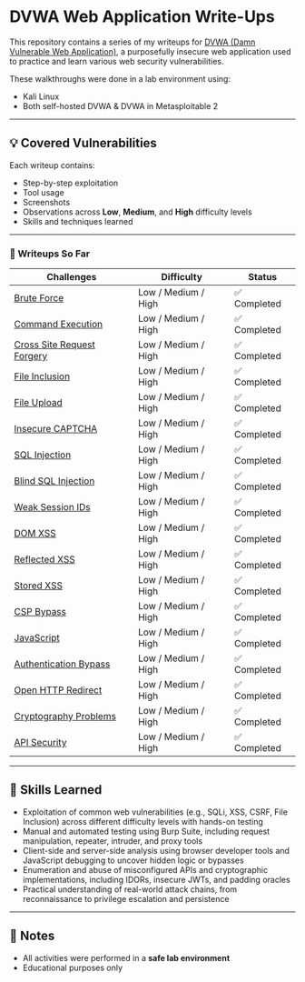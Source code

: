 # DVWA Web Application Write-Ups

This repository contains a series of my writeups for [DVWA (Damn Vulnerable Web Application)](https://github.com/digininja/DVWA), a purposefully insecure web application used to practice and learn various web security vulnerabilities.

These walkthroughs were done in a lab environment using:
- Kali Linux
- Both self-hosted DVWA & DVWA in Metasploitable 2

---

## 💡 Covered Vulnerabilities

Each writeup contains:
- Step-by-step exploitation
- Tool usage
- Screenshots
- Observations across **Low**, **Medium**, and **High** difficulty levels
- Skills and techniques learned

---

### 📁 Writeups So Far
| Challenges        | Difficulty | Status  |
|----------------|------------|---------|
| [Brute Force](./01.%20Brute%20Force/Brute%20Force.md) | Low / Medium / High | ✅ Completed |
| [Command Execution](./02.%20Command%20Execution/Command%20Execution.md)  | Low / Medium / High | ✅ Completed |
| [Cross Site Request Forgery](./03.%20Cross%20Site%20Request%20Forgery/Cross%20Site%20Request%20Forgery.md)            | Low / Medium / High | ✅ Completed |
| [File Inclusion](./04.%20File%20Inclusion/File%20Inclusion.md) | Low / Medium / High | ✅ Completed |
| [File Upload](./05.%20File%20Upload/File%20Upload.md) | Low / Medium / High |  ✅ Completed |
| [Insecure CAPTCHA](./06.%20Insecure%20CAPTCHA/Insecure%20CAPTCHA.md) | Low / Medium / High |  ✅ Completed |
| [SQL Injection](./07.%20SQL%20Injection/SQL%20Injection.md) | Low / Medium / High |  ✅ Completed |
| [Blind SQL Injection](./08.%20Blind%20SQL%20Injection/Blind%20SQL%20Injection.md) | Low / Medium / High |  ✅ Completed |
| [Weak Session IDs](./09.%20Weak%20Session%20IDs/Weak%20Session%20IDs.md) | Low / Medium / High |  ✅ Completed |
| [DOM XSS](./10.%20DOM%20XSS/DOM%20XSS.md) | Low / Medium / High |  ✅ Completed |
| [Reflected XSS](./11.%20Reflected%20XSS/Reflected%20XSS.md) | Low / Medium / High |  ✅ Completed |
| [Stored XSS](./12.%20Stored%20XSS/Stored%20XSS.md) | Low / Medium / High |  ✅ Completed |
| [CSP Bypass](./13.%20CSP%20Bypass/CSP%20Bypass.md) | Low / Medium / High |  ✅ Completed |
| [JavaScript](./14.%20JavaScript/JavaScript.md) | Low / Medium / High |  ✅ Completed |
| [Authentication Bypass](./15.%20Authentication%20Bypass/Authentication%20Bypass.md) | Low / Medium / High |  ✅ Completed |
| [Open HTTP Redirect](./16.%20Open%20HTTP%20Redirect/Open%20HTTP%20Redirect.md) | Low / Medium / High |  ✅ Completed |
| [Cryptography Problems](./17.%20Cryptography%20Problems/Cryptography%20Problems.md) | Low / Medium / High |  ✅ Completed |
| [API Security](./18.%20API%20Security/API%20Security.md) | Low / Medium / High |  ✅ Completed |

---

## 🧠 Skills Learned

- Exploitation of common web vulnerabilities (e.g., SQLi, XSS, CSRF, File Inclusion) across different difficulty levels with hands-on testing
- Manual and automated testing using Burp Suite, including request manipulation, repeater, intruder, and proxy tools
- Client-side and server-side analysis using browser developer tools and JavaScript debugging to uncover hidden logic or bypasses
- Enumeration and abuse of misconfigured APIs and cryptographic implementations, including IDORs, insecure JWTs, and padding oracles
- Practical understanding of real-world attack chains, from reconnaissance to privilege escalation and persistence

---

## 📌 Notes

- All activities were performed in a **safe lab environment**
- Educational purposes only
